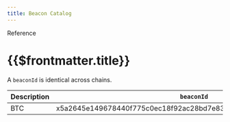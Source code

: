 ```yaml
---
title: Beacon Catalog
---
```


<TitleSpan>Reference</TitleSpan>

# {{$frontmatter.title}}

<!--Use the Beacon with ID
`0x5a2645e149678440f775c0ec18f92ac28bd7e8329b19e0e97d14e5dc0702ea59` which
returns the BTC price from Amberdata, just trust us.-->

A `beaconId` is identical across chains.

| Description | `beaconId`                                                        |
| ----------- | ----------------------------------------------------------------- |
| BTC         | x5a2645e149678440f775c0ec18f92ac28bd7e8329b19e0e97d14e5dc0702ea59 |
